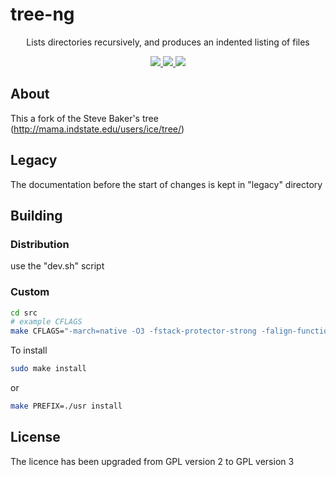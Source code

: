 # tree-ng

<p align="center">
    Lists directories recursively, and produces an indented listing of files
</p>

<p align="center">
    <a href="https://gitlab.com/xgqt/tree-ng/pipelines">
        <img src="https://gitlab.com/xgqt/tree-ng/badges/master/pipeline.svg">
    </a>
    <a href="https://gitlab.com/xgqt/tree-ng/commits/master.atom">
        <img src="https://img.shields.io/badge/feed-atom-orange.svg">
    </a>
    <a href="./LICENSE.md">
        <img src="https://img.shields.io/badge/license-GPLv3-blue.svg">
    </a>
</p>


## About

This a fork of the Steve Baker's tree (http://mama.indstate.edu/users/ice/tree/)


## Legacy

The documentation before the start of changes is kept in "legacy" directory


## Building

### Distribution

use the "dev.sh" script

### Custom

```bash
cd src
# example CFLAGS
make CFLAGS="-march=native -O3 -fstack-protector-strong -falign-functions=32 -pipe" -j$(nproc)
```

To install

```bash
sudo make install
```

or

```bash
make PREFIX=./usr install
```


## License

The licence has been upgraded from GPL version 2 to GPL version 3

